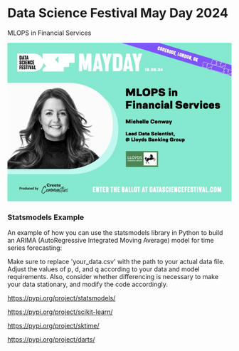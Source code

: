 # Data Science Festival May Day 2024

MLOPS in Financial Services

![speaker_flyer.jpg](docs%2Fspeaker_flyer.jpg)

### Statsmodels Example

An example of how you can use the statsmodels library in Python to 
build an ARIMA (AutoRegressive Integrated Moving Average) model for 
time series forecasting:
 
Make sure to replace 'your_data.csv' with the path to your actual data file. 
Adjust the values of p, d, and q according to your data and model requirements.
Also, consider whether differencing is necessary to make your data stationary,
and modify the code accordingly.

https://pypi.org/project/statsmodels/

https://pypi.org/project/scikit-learn/

https://pypi.org/project/sktime/

https://pypi.org/project/darts/
